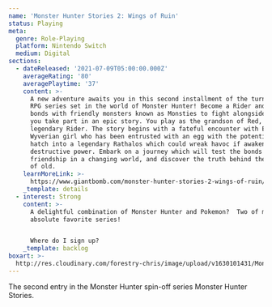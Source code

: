 ```yaml
---
name: 'Monster Hunter Stories 2: Wings of Ruin'
status: Playing
meta:
  genre: Role-Playing
  platform: Nintendo Switch
  medium: Digital
sections:
  - dateReleased: '2021-07-09T05:00:00.000Z'
    averageRating: '80'
    averagePlaytime: '37'
    content: >-
      A new adventure awaits you in this second installment of the turn-based
      RPG series set in the world of Monster Hunter! Become a Rider and form
      bonds with friendly monsters known as Monsties to fight alongside them as
      you take part in an epic story. You play as the grandson of Red, a
      legendary Rider. The story begins with a fateful encounter with Ena, a
      Wyverian girl who has been entrusted with an egg with the potential to
      hatch into a legendary Rathalos which could wreak havoc if awakened to its
      destructive power. Embark on a journey which will test the bonds of
      friendship in a changing world, and discover the truth behind the legends
      of old.
    learnMoreLink: >-
      https://www.giantbomb.com/monster-hunter-stories-2-wings-of-ruin/3030-80645/
    _template: details
  - interest: Strong
    content: >-
      A delightful combination of Monster Hunter and Pokemon?  Two of my
      absolute favorite series!


      Where do I sign up?
    _template: backlog
boxart: >-
  http://res.cloudinary.com/forestry-chris/image/upload/v1630101431/Monster_Hunter_Stories_2_Wings_of_Ruin_jtpoqq.jpg
---
```

The second entry in the Monster Hunter spin-off series Monster Hunter Stories.
